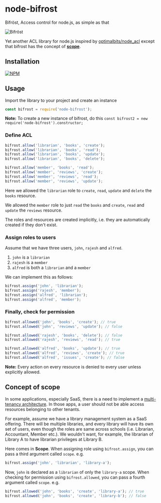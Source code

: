# node-bifrost
Bifröst, Access control for node.js, as simple as that


![Bifröst](https://i0.wp.com/raw.githubusercontent.com/pSnehanshu/node-bifrost/HEAD/assets/thor-bifrost-asgard.jpg)

Yet another ACL library for node.js inspired by [optimalbits/node_acl](https://github.com/optimalbits/node_acl) except that bifrost has the concept of [**scope**](#concept-of-scope).

## Installation

[![NPM](https://nodei.co/npm/node-bifrost.png?compact=true)](https://nodei.co/npm/node-bifrost/)

## Usage
Import the library to your project and create an instance

```javascript
const bifrost = require('node-bifrost');
```

**Note:** To create a new instance of bifrost, do this `const bifrost2 = new require('node-bifrost').constructor;`

### Define ACL
```javascript
bifrost.allow('librarian', 'books', 'create');
bifrost.allow('librarian', 'books', 'read');
bifrost.allow('librarian', 'books', 'update');
bifrost.allow('librarian', 'books', 'delete');

bifrost.allow('member', 'books', 'read');
bifrost.allow('member', 'reviews', 'create');
bifrost.allow('member', 'reviews', 'read');
bifrost.allow('member', 'reviews', 'update');
```
Here we allowed the `librarian` role to `create`, `read`, `update` and `delete` the `books` resource.

We allowed the `member` role to just `read` the `books` and `create`, `read` and `update` the `reviews` resource.

The roles and resources are created implicitly, i.e. they are automatically created if they don't exist.

### Assign roles to users
Assume that we have three users, `john`, `rajesh` and `alfred`.
1. `john` is a `librarian`
2. `rajesh` is a `member`
3. `alfred` is both a `librarian` and a `member`

We can implement this as follows:

```javascript
bifrost.assign('john', 'librarian');
bifrost.assign('rajesh', 'member');
bifrost.assign('alfred', 'librarian');
bifrost.assign('alfred', 'member');
```
### Finally, check for permission
```javascript
bifrost.allowed('john', 'books', 'create'); // true
bifrost.allowed('john', 'reviews', 'update'); // false

bifrost.allowed('rajesh', 'books', 'delete'); // false
bifrost.allowed('rajesh', 'reviews', 'read'); // true

bifrost.allowed('alfred', 'books', 'update'); // true
bifrost.allowed('alfred', 'reviews', 'create'); // true
bifrost.allowed('alfred', 'issues', 'create'); // false
```

**Note:** Every action on every resource is denied to every user unless explicitly allowed.

## Concept of scope

In some applications, especially SaaS, there is a need to implement a [multi-tenancy architecture](https://whatis.techtarget.com/definition/multi-tenancy). In those apps, a user should not be able access resources belonging to other tenants.

For example, assume we have a library management system as a SaaS offering. There will be multiple libraries, and every library will have its own set of users, even though the roles are same across schools (i.e. Librarian, Accountant, Member etc.). We wouldn't want, for example, the librarian of Library A to have librarian privileges at Library B.

Here comes in **Scope**. When assigning role using `bifrost.assign`, you can pass a third argument called `scope`. e.g.

```javascript
bifrost.assign('john', 'librarian', 'library-a');
```

Now, `john` is declared as a `librarian` of only the `library-a` scope. When checking for permission using `bifrost.allowed`, you can pass a fourth argument called `scope`. e.g.

```javascript
bifrost.allowed('john', 'books', 'create', 'library-a'); // true
bifrost.allowed('john', 'books', 'create', 'library-b'); // false
```
